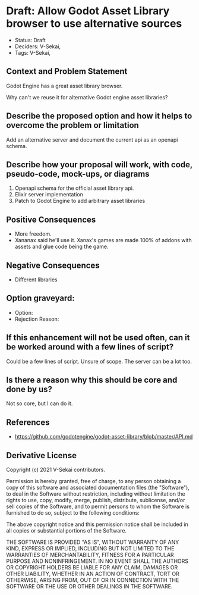 # Draft: Allow Godot Asset Library browser to use alternative sources

- Status: Draft <!-- draft | rejected | accepted | deprecated | superseded by -->
- Deciders: V-Sekai,
- Tags: V-Sekai,

## Context and Problem Statement

Godot Engine has a great asset library browser.

Why can't we reuse it for alternative Godot engine asset libraries?

## Describe the proposed option and how it helps to overcome the problem or limitation

Add an alternative server and document the current api as an openapi schema.

## Describe how your proposal will work, with code, pseudo-code, mock-ups, or diagrams

1. Openapi schema for the official asset library api.
1. Elixir server implementation
1. Patch to Godot Engine to add arbitrary asset libraries

## Positive Consequences <!-- optional -->

- More freedom.
- Xananax said he'll use it. Xanax's games are made 100% of addons with assets and glue code being the game.

## Negative Consequences <!-- optional -->

- Different libraries

## Option graveyard: <!-- same as above -->

- Option: <!-- [List the proposed options no longer open for consideration.] -->
- Rejection Reason: <!-- [List the reasons for the rejection: (the Bad traits)] -->

## If this enhancement will not be used often, can it be worked around with a few lines of script?

Could be a few lines of script. Unsure of scope. The server can be a lot too.

## Is there a reason why this should be core and done by us?

Not so core, but I can do it.

## References <!-- optional -->

- <https://github.com/godotengine/godot-asset-library/blob/master/API.md>

## Derivative License

Copyright (c) 2021 V-Sekai contributors.

Permission is hereby granted, free of charge, to any person obtaining a copy
of this software and associated documentation files (the "Software"), to deal
in the Software without restriction, including without limitation the rights
to use, copy, modify, merge, publish, distribute, sublicense, and/or sell
copies of the Software, and to permit persons to whom the Software is
furnished to do so, subject to the following conditions:

The above copyright notice and this permission notice shall be included in all
copies or substantial portions of the Software.

THE SOFTWARE IS PROVIDED "AS IS", WITHOUT WARRANTY OF ANY KIND, EXPRESS OR
IMPLIED, INCLUDING BUT NOT LIMITED TO THE WARRANTIES OF MERCHANTABILITY,
FITNESS FOR A PARTICULAR PURPOSE AND NONINFRINGEMENT. IN NO EVENT SHALL THE
AUTHORS OR COPYRIGHT HOLDERS BE LIABLE FOR ANY CLAIM, DAMAGES OR OTHER
LIABILITY, WHETHER IN AN ACTION OF CONTRACT, TORT OR OTHERWISE, ARISING FROM,
OUT OF OR IN CONNECTION WITH THE SOFTWARE OR THE USE OR OTHER DEALINGS IN THE
SOFTWARE.
